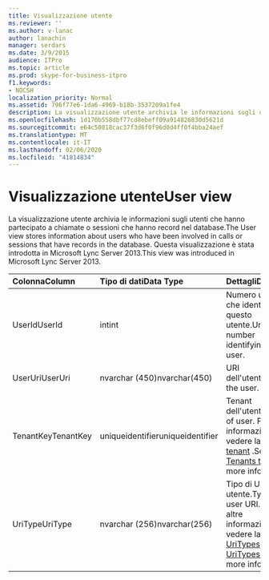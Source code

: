 ```yaml
---
title: Visualizzazione utente
ms.reviewer: ''
ms.author: v-lanac
author: lanachin
manager: serdars
ms.date: 3/9/2015
audience: ITPro
ms.topic: article
ms.prod: skype-for-business-itpro
f1.keywords:
- NOCSH
localization_priority: Normal
ms.assetid: 796f77e6-1da6-4969-b18b-3537209a1fe4
description: La visualizzazione utente archivia le informazioni sugli utenti che hanno partecipato a chiamate o sessioni che hanno record nel database. Questa visualizzazione è stata introdotta in Microsoft Lync Server 2013.
ms.openlocfilehash: 1d170b558dbf77cd8ebeff09a914826830d5621d
ms.sourcegitcommit: e64c50818cac37f3d6f0f96d0d4ff0f4bba24aef
ms.translationtype: MT
ms.contentlocale: it-IT
ms.lasthandoff: 02/06/2020
ms.locfileid: "41814834"
---
```

# <a name="user-view"></a><span data-ttu-id="74f3f-104">Visualizzazione utente</span><span class="sxs-lookup"><span data-stu-id="74f3f-104">User view</span></span>
 
<span data-ttu-id="74f3f-105">La visualizzazione utente archivia le informazioni sugli utenti che hanno partecipato a chiamate o sessioni che hanno record nel database.</span><span class="sxs-lookup"><span data-stu-id="74f3f-105">The User view stores information about users who have been involved in calls or sessions that have records in the database.</span></span> <span data-ttu-id="74f3f-106">Questa visualizzazione è stata introdotta in Microsoft Lync Server 2013.</span><span class="sxs-lookup"><span data-stu-id="74f3f-106">This view was introduced in Microsoft Lync Server 2013.</span></span>
  
|<span data-ttu-id="74f3f-107">**Colonna**</span><span class="sxs-lookup"><span data-stu-id="74f3f-107">**Column**</span></span>|<span data-ttu-id="74f3f-108">**Tipo di dati**</span><span class="sxs-lookup"><span data-stu-id="74f3f-108">**Data Type**</span></span>|<span data-ttu-id="74f3f-109">**Dettagli**</span><span class="sxs-lookup"><span data-stu-id="74f3f-109">**Details**</span></span>|
|:-----|:-----|:-----|
|<span data-ttu-id="74f3f-110">UserId</span><span class="sxs-lookup"><span data-stu-id="74f3f-110">UserId</span></span>  <br/> |<span data-ttu-id="74f3f-111">int</span><span class="sxs-lookup"><span data-stu-id="74f3f-111">int</span></span>  <br/> |<span data-ttu-id="74f3f-112">Numero univoco che identifica questo utente.</span><span class="sxs-lookup"><span data-stu-id="74f3f-112">Unique number identifying this user.</span></span>  <br/> |
|<span data-ttu-id="74f3f-113">UserUri</span><span class="sxs-lookup"><span data-stu-id="74f3f-113">UserUri</span></span>  <br/> |<span data-ttu-id="74f3f-114">nvarchar (450)</span><span class="sxs-lookup"><span data-stu-id="74f3f-114">nvarchar(450)</span></span>  <br/> |<span data-ttu-id="74f3f-115">URI dell'utente.</span><span class="sxs-lookup"><span data-stu-id="74f3f-115">Uri of the user.</span></span>  <br/> |
|<span data-ttu-id="74f3f-116">TenantKey</span><span class="sxs-lookup"><span data-stu-id="74f3f-116">TenantKey</span></span>  <br/> |<span data-ttu-id="74f3f-117">uniqueidentifier</span><span class="sxs-lookup"><span data-stu-id="74f3f-117">uniqueidentifier</span></span>  <br/> |<span data-ttu-id="74f3f-118">Tenant dell'utente.</span><span class="sxs-lookup"><span data-stu-id="74f3f-118">Tenant of user.</span></span> <span data-ttu-id="74f3f-119">Per altre informazioni, vedere la [tabella tenant](tenants.md) .</span><span class="sxs-lookup"><span data-stu-id="74f3f-119">See the [Tenants table](tenants.md) for more information.</span></span> <br/> |
|<span data-ttu-id="74f3f-120">UriType</span><span class="sxs-lookup"><span data-stu-id="74f3f-120">UriType</span></span>  <br/> |<span data-ttu-id="74f3f-121">nvarchar (256)</span><span class="sxs-lookup"><span data-stu-id="74f3f-121">nvarchar(256)</span></span>  <br/> |<span data-ttu-id="74f3f-122">Tipo di URI utente.</span><span class="sxs-lookup"><span data-stu-id="74f3f-122">Type of user URI.</span></span> <span data-ttu-id="74f3f-123">Per altre informazioni, vedere la [tabella UriTypes](uritypes.md) .</span><span class="sxs-lookup"><span data-stu-id="74f3f-123">See the [UriTypes table](uritypes.md) for more information.</span></span> <br/> |
   


